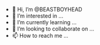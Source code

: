 - 👋 Hi, I’m @BEASTBOYHEAD
- 👀 I’m interested in ...
- 🌱 I’m currently learning ...
- 💞️ I’m looking to collaborate on ...
- 📫 How to reach me ...

<!---
BEASTBOYHEAD/BEASTBOYHEAD is a ✨ special ✨ repository because its `README.md` (this file) appears on your GitHub profile.
You can click the Preview link to take a look at your changes.
--->
